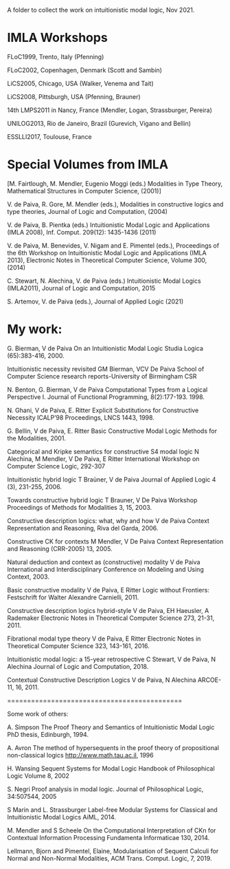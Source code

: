 A folder to collect the work on intuitionistic modal logic, Nov 2021.

IMLA Workshops 
===============

FLoC1999, Trento, Italy (Pfenning)

FLoC2002, Copenhagen, Denmark (Scott and Sambin)

LiCS2005, Chicago, USA (Walker, Venema and Tait)

LiCS2008, Pittsburgh, USA (Pfenning, Brauner)

14th LMPS2011 in Nancy, France (Mendler, Logan, Strassburger, Pereira)

UNILOG2013, Rio de Janeiro, Brazil (Gurevich, Vigano and Bellin)

ESSLLI2017, Toulouse, France


Special Volumes from IMLA
==========================

[M. Fairtlough, M. Mendler, Eugenio Moggi (eds.) Modalities in Type
Theory, Mathematical Structures in Computer Science, (2001)]

V. de Paiva, R. Gore, M. Mendler (eds.), Modalities in constructive
logics and type theories, Journal of Logic and Computation, (2004)

V. de Paiva, B. Pientka (eds.) Intuitionistic Modal Logic and
Applications (IMLA 2008), Inf. Comput. 209(12): 1435-1436 (2011)

V. de Paiva, M. Benevides, V. Nigam and E. Pimentel (eds.),
Proceedings of the 6th Workshop on Intuitionistic Modal Logic and
Applications (IMLA 2013), Electronic Notes in Theoretical Computer
Science, Volume 300, (2014)

C. Stewart, N. Alechina, V. de Paiva (eds.) Intuitionistic Modal
Logics (IMLA2011), Journal of Logic and Computation, 2015

S. Artemov, V. de Paiva (eds.), Journal of Applied Logic (2021)


My work:
========

G. Bierman, V de Paiva
On an Intuitionistic Modal Logic Studia Logica (65):383-416, 2000.

Intuitionistic necessity revisited
GM Bierman, VCV De Paiva
School of Computer Science research reports-University of Birmingham CSR

N. Benton, G. Bierman, V de Paiva
Computational Types from a Logical Perspective I.
Journal of Functional Programming, 8(2):177-193. 1998.

N. Ghani, V de Paiva, E. Ritter
Explicit Substitutions for Constructive Necessity
ICALP’98 Proceedings, LNCS 1443, 1998.

G. Bellin, V de Paiva, E. Ritter
Basic Constructive Modal Logic
Methods for the Modalities, 2001.

Categorical and Kripke semantics for constructive S4 modal logic
N Alechina, M Mendler, V De Paiva, E Ritter
International Workshop on Computer Science Logic, 292-307

Intuitionistic hybrid logic
T Braüner, V de Paiva
Journal of Applied Logic 4 (3), 231-255, 2006.

Towards constructive hybrid logic
T Brauner, V De Paiva
Workshop Proceedings of Methods for Modalities 3, 15, 2003.

Constructive description logics: what, why and how
V de Paiva
Context Representation and Reasoning, Riva del Garda, 2006.

Constructive CK for contexts
M Mendler, V De Paiva
Context Representation and Reasoning (CRR-2005) 13, 2005.

Natural deduction and context as (constructive) modality
V de Paiva
International and Interdisciplinary Conference on Modeling and Using Context, 2003.

Basic constructive modality
V de Paiva, E Ritter
Logic without Frontiers: Festschrift for Walter Alexandre Carnielli, 2011.

Constructive description logics hybrid-style
V de Paiva, EH Haeusler, A Rademaker
Electronic Notes in Theoretical Computer Science 273, 21-31, 2011.

Fibrational modal type theory
V de Paiva, E Ritter
Electronic Notes in Theoretical Computer Science 323, 143-161, 2016.

Intuitionistic modal logic: a 15-year retrospective
C Stewart, V de Paiva, N Alechina
Journal of Logic and Computation, 2018.

Contextual Constructive Description Logics
V de Paiva, N Alechina
ARCOE-11, 16, 2011.

============================================



Some work of others:

A. Simpson
The Proof Theory and Semantics of Intuitionistic Modal Logic
PhD thesis, Edinburgh, 1994.

A. Avron
The method of hypersequents in the proof theory of propositional
non-classical logics
http://www.math.tau.ac.il, 1996

H. Wansing
Sequent Systems for Modal Logic
Handbook of Philosophical Logic Volume 8, 2002

S. Negri
Proof analysis in modal logic.
Journal of Philosophical Logic, 34:507544, 2005

S Marin and L. Strassburger
Label-free Modular Systems for Classical and Intuitionistic Modal
Logics AiML, 2014.

M. Mendler and S Scheele
On the Computational Interpretation of CKn for Contextual
Information Processing
Fundamenta Informaticae 130, 2014.

Lellmann, Bjorn and Pimentel, Elaine,
Modularisation of Sequent Calculi for Normal and Non-Normal
Modalities,
ACM Trans. Comput. Logic, 7, 2019.

